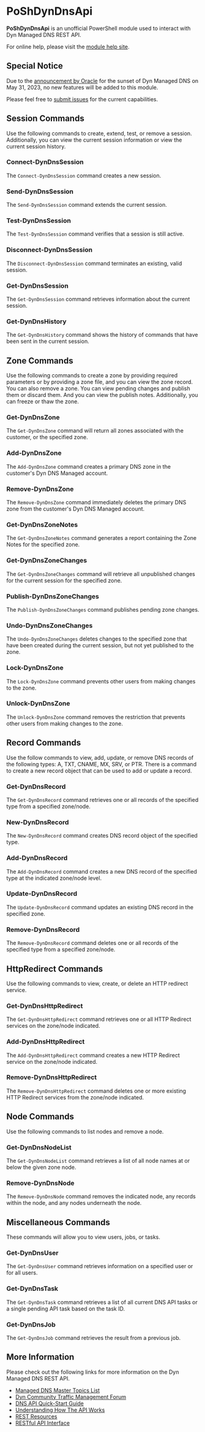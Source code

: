 # PoShDynDnsApi

**PoShDynDnsApi** is an unofficial PowerShell module used to interact with Dyn Managed DNS REST API.

For online help, please visit the [module help site](https://powershell.anovelidea.org/modulehelp/PoShDynDnsApi/).

## Special Notice

Due to the [announcement by Oracle](https://www.oracle.com/corporate/acquisitions/dyn/technologies/enterprise-customer-faq.html) for the sunset of Dyn Managed DNS on May 31, 2023, no new features will be added to this module.

Please feel free to [submit issues](https://github.com/thedavecarroll/PoShDynDnsApi/issues/new/choose) for the current capabilities.

## Session Commands

Use the following commands to create, extend, test, or remove a session. Additionally, you can view the current session
information or view the current session history.

### Connect-DynDnsSession

The `Connect-DynDnsSession` command creates a new session.

### Send-DynDnsSession

The `Send-DynDnsSession` command extends the current session.

### Test-DynDnsSession

The `Test-DynDnsSession` command verifies that a session is still active.

### Disconnect-DynDnsSession

The `Disconnect-DynDnsSession` command terminates an existing, valid session.

### Get-DynDnsSession

The `Get-DynDnsSession` command retrieves information about the current session.

### Get-DynDnsHistory

The `Get-DynDnsHistory` command shows the history of commands that have been sent in the current session.

## Zone Commands

Use the following commands to create a zone by providing required parameters or by providing a zone file, and you can
view the zone record. You can also remove a zone. You can view pending changes and publish them or discard them. And
you can view the publish notes. Additionally, you can freeze or thaw the zone.

### Get-DynDnsZone

The `Get-DynDnsZone` command will return all zones associated with the customer, or the specified zone.

### Add-DynDnsZone

The `Add-DynDnsZone` command creates a primary DNS zone in the customer's Dyn DNS Managed account.

### Remove-DynDnsZone

The `Remove-DynDnsZone` command immediately deletes the primary DNS zone from the customer's Dyn DNS Managed account.

### Get-DynDnsZoneNotes

The `Get-DynDnsZoneNotes` command generates a report containing the Zone Notes for the specified zone.

### Get-DynDnsZoneChanges

The `Get-DynDnsZoneChanges` command will retrieve all unpublished changes for the current session for the specified zone.

### Publish-DynDnsZoneChanges

The `Publish-DynDnsZoneChanges` command publishes pending zone changes.

### Undo-DynDnsZoneChanges

The `Undo-DynDnsZoneChanges` deletes changes to the specified zone that have been created during the current session,
but not yet published to the zone.

### Lock-DynDnsZone

The `Lock-DynDnsZone` command prevents other users from making changes to the zone.

### Unlock-DynDnsZone

The `Unlock-DynDnsZone` command removes the restriction that prevents other users from making changes to the zone.

## Record Commands

Use the follow commands to view, add, update, or remove DNS records of the following types: A, TXT, CNAME, MX, SRV,
or PTR. There is a command to create a new record object that can be used to add or update a record.

### Get-DynDnsRecord

The `Get-DynDnsRecord` command retrieves one or all records of the specified type from a specified zone/node.

### New-DynDnsRecord

The `New-DynDnsRecord` command creates DNS record object of the specified type.

### Add-DynDnsRecord

The `Add-DynDnsRecord` command creates a new DNS record of the specified type at the indicated zone/node level.

### Update-DynDnsRecord

The `Update-DynDnsRecord` command updates an existing DNS record in the specified zone.

### Remove-DynDnsRecord

The `Remove-DynDnsRecord` command deletes one or all records of the specified type from a specified zone/node.

## HttpRedirect Commands

Use the following commands to view, create, or delete an HTTP redirect service.

### Get-DynDnsHttpRedirect

The `Get-DynDnsHttpRedirect` command retrieves one or all HTTP Redirect services on the zone/node indicated.

### Add-DynDnsHttpRedirect

The `Add-DynDnsHttpRedirect` command creates a new HTTP Redirect service on the zone/node indicated.

### Remove-DynDnsHttpRedirect

The `Remove-DynDnsHttpRedirect` command deletes one or more existing HTTP Redirect services from the zone/node indicated.

## Node Commands

Use the following commands to list nodes and remove a node.

### Get-DynDnsNodeList

The `Get-DynDnsNodeList` command retrieves a list of all node names at or below the given zone node.

### Remove-DynDnsNode

The `Remove-DynDnsNode` command removes the indicated node, any records within the node, and any nodes underneath the node.

## Miscellaneous Commands

These commands will allow you to view users, jobs, or tasks.

### Get-DynDnsUser

The `Get-DynDnsUser` command retrieves information on a specified user or for all users.

### Get-DynDnsTask

The `Get-DynDnsTask` command retrieves a list of all current DNS API tasks or a single pending API task based on the task ID.

### Get-DynDnsJob

The `Get-DynDnsJob` command retrieves the result from a previous job.

## More Information

Please check out the following links for more information on the Dyn Managed DNS REST API.

* [Managed DNS Master Topics List](https://help.dyn.com/managed-dns-master-topics-list/)
* [Dyn Community Traffic Management Forum](https://www.dyncommunity.com/spaces/41/traffic-management.html)
* [DNS API Quick-Start Guide](https://help.dyn.com/dns-api-guide/)
* [Understanding How The API Works](https://help.dyn.com/understanding-works-api/)
* [REST Resources](https://help.dyn.com/rest-resources/)
* [RESTful API Interface](https://help.dyn.com/rest/)
